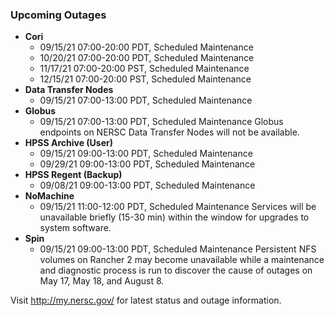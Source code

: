### Upcoming Outages 

- **Cori**
    - 09/15/21 07:00-20:00 PDT, Scheduled Maintenance
    - 10/20/21 07:00-20:00 PDT, Scheduled Maintenance
    - 11/17/21 07:00-20:00 PST, Scheduled Maintenance
    - 12/15/21 07:00-20:00 PST, Scheduled Maintenance
- **Data Transfer Nodes**
    - 09/15/21 07:00-13:00 PDT, Scheduled Maintenance
- **Globus**
    - 09/15/21 07:00-13:00 PDT, Scheduled Maintenance
      Globus endpoints on NERSC Data Transfer Nodes will not be available.
- **HPSS Archive (User)**
    - 09/15/21 09:00-13:00 PDT, Scheduled Maintenance
    - 09/29/21 09:00-13:00 PDT, Scheduled Maintenance
- **HPSS Regent (Backup)**
    - 09/08/21 09:00-13:00 PDT, Scheduled Maintenance
- **NoMachine**
    - 09/15/21 11:00-12:00 PDT, Scheduled Maintenance
      Services will be unavailable briefly (15-30 min) within the window for 
      upgrades to system software.
- **Spin**
    - 09/15/21 09:00-13:00 PDT, Scheduled Maintenance
      Persistent NFS volumes on Rancher 2 may become unavailable while a 
      maintenance and diagnostic process is run to discover the cause of outages
      on May 17, May 18, and August 8.

Visit <http://my.nersc.gov/> for latest status and outage information.
